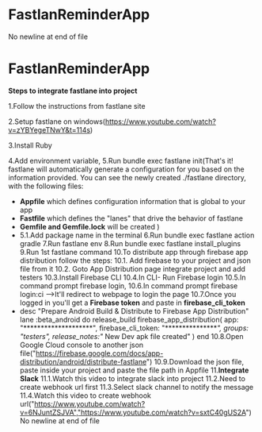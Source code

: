 # FastlanReminderApp
 No newline at end of file
# FastlanReminderApp

**Steps to integrate fastlane into project**

1.Follow the instructions from fastlane site

2.Setup fastlane on windows(https://www.youtube.com/watch?v=zYBYegeTNwY&t=114s)

3.Install Ruby

4.Add environment variable,
5.Run bundle exec fastlane init(That's it! fastlane will automatically generate a configuration for you based on the information provided.
You can see the newly created ./fastlane directory, with the following files:
* **Appfile** which defines configuration information that is global to your app
* **Fastfile** which defines the "lanes" that drive the behavior of fastlane
* **Gemfile and Gemfile.lock** will be created
)
* 5.1.Add package name in the terminal 
6.Run bundle exec fastlane action gradle
7.Run fastlane env
8.Run bundle exec fastlane install_plugins
9.Run 1st fastlane command
10.To distribute app through firebase app distribution follow the steps:
10.1. Add firebase to your project and json file from it
10.2. Goto App Distribution page integrate project and add testers
10.3.Install Firebase CLI
10.4.In CLI- Run Firebase login
10.5.In command prompt firebase login, 
10.6.In command prompt firebase login:ci -->It'll redirect to webpage to login the page
10.7.Once you logged in you'll get a **Firebase token** and paste in **firebase_cli_token**    
* desc "Prepare Android Build & Distribute to Firebase App Distribution"
  lane :beta_android do
  release_build
  firebase_app_distribution(
  app: "********************",
  firebase_cli_token: "****************",
  groups: "testers",
  release_notes:"* New Dev apk file created"
  )
  end
10.8.Open Google Cloud console to another json file("https://firebase.google.com/docs/app-distribution/android/distribute-fastlane")
10.9.Download the json file, paste inside your project and paste the file path in Appfile 
11.**Integrate Slack**
11.1.Watch this video to integrate slack into project 
11.2.Need to create webhook url first
11.3.Select slack channel to notify the message
11.4.Watch this video to create webhook url("https://www.youtube.com/watch?v=6NJuntZSJVA","https://www.youtube.com/watch?v=sxtC40gUS2A")
 No newline at end of file

